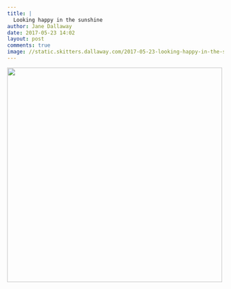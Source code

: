 ```yaml
---
title: |
  Looking happy in the sunshine
author: Jane Dallaway
date: 2017-05-23 14:02
layout: post
comments: true
image: //static.skitters.dallaway.com/2017-05-23-looking-happy-in-the-sunshine-thumb-IMG_5070.JPG
---
```


<div>
        <a href="//static.skitters.dallaway.com/2017-05-23-looking-happy-in-the-sunshine-fullsize-IMG_5070.JPG">
          <img src="//static.skitters.dallaway.com/2017-05-23-looking-happy-in-the-sunshine-thumb-IMG_5070.JPG" width="500" height="500"/>
        </a>
      </div>


  
      